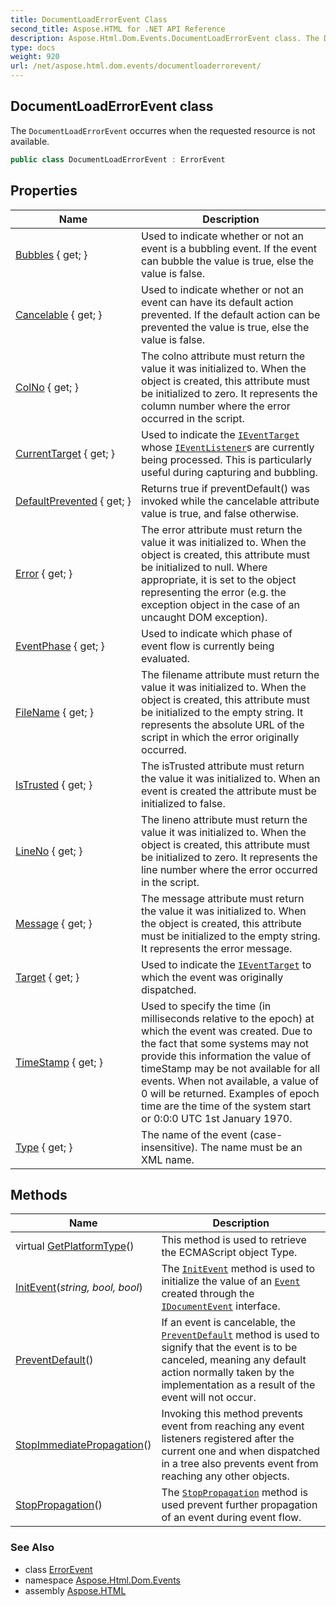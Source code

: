 ```yaml
---
title: DocumentLoadErrorEvent Class
second_title: Aspose.HTML for .NET API Reference
description: Aspose.Html.Dom.Events.DocumentLoadErrorEvent class. The DocumentLoadErrorEvent occurres when the requested resource is not available
type: docs
weight: 920
url: /net/aspose.html.dom.events/documentloaderrorevent/
---
```

## DocumentLoadErrorEvent class

The `DocumentLoadErrorEvent` occurres when the requested resource is not available.

```csharp
public class DocumentLoadErrorEvent : ErrorEvent
```

## Properties

| Name | Description |
| --- | --- |
| [Bubbles](../../aspose.html.dom.events/event/bubbles/) { get; } | Used to indicate whether or not an event is a bubbling event. If the event can bubble the value is true, else the value is false. |
| [Cancelable](../../aspose.html.dom.events/event/cancelable/) { get; } | Used to indicate whether or not an event can have its default action prevented. If the default action can be prevented the value is true, else the value is false. |
| [ColNo](../../aspose.html.dom.events/errorevent/colno/) { get; } | The colno attribute must return the value it was initialized to. When the object is created, this attribute must be initialized to zero. It represents the column number where the error occurred in the script. |
| [CurrentTarget](../../aspose.html.dom.events/event/currenttarget/) { get; } | Used to indicate the [`IEventTarget`](../ieventtarget/) whose [`IEventListener`](../ieventlistener/)s are currently being processed. This is particularly useful during capturing and bubbling. |
| [DefaultPrevented](../../aspose.html.dom.events/event/defaultprevented/) { get; } | Returns true if preventDefault() was invoked while the cancelable attribute value is true, and false otherwise. |
| [Error](../../aspose.html.dom.events/errorevent/error/) { get; } | The error attribute must return the value it was initialized to. When the object is created, this attribute must be initialized to null. Where appropriate, it is set to the object representing the error (e.g. the exception object in the case of an uncaught DOM exception). |
| [EventPhase](../../aspose.html.dom.events/event/eventphase/) { get; } | Used to indicate which phase of event flow is currently being evaluated. |
| [FileName](../../aspose.html.dom.events/errorevent/filename/) { get; } | The filename attribute must return the value it was initialized to. When the object is created, this attribute must be initialized to the empty string. It represents the absolute URL of the script in which the error originally occurred. |
| [IsTrusted](../../aspose.html.dom.events/event/istrusted/) { get; } | The isTrusted attribute must return the value it was initialized to. When an event is created the attribute must be initialized to false. |
| [LineNo](../../aspose.html.dom.events/errorevent/lineno/) { get; } | The lineno attribute must return the value it was initialized to. When the object is created, this attribute must be initialized to zero. It represents the line number where the error occurred in the script. |
| [Message](../../aspose.html.dom.events/errorevent/message/) { get; } | The message attribute must return the value it was initialized to. When the object is created, this attribute must be initialized to the empty string. It represents the error message. |
| [Target](../../aspose.html.dom.events/event/target/) { get; } | Used to indicate the [`IEventTarget`](../ieventtarget/) to which the event was originally dispatched. |
| [TimeStamp](../../aspose.html.dom.events/event/timestamp/) { get; } | Used to specify the time (in milliseconds relative to the epoch) at which the event was created. Due to the fact that some systems may not provide this information the value of timeStamp may be not available for all events. When not available, a value of 0 will be returned. Examples of epoch time are the time of the system start or 0:0:0 UTC 1st January 1970. |
| [Type](../../aspose.html.dom.events/event/type/) { get; } | The name of the event (case-insensitive). The name must be an XML name. |

## Methods

| Name | Description |
| --- | --- |
| virtual [GetPlatformType](../../aspose.html.dom/domobject/getplatformtype/)() | This method is used to retrieve the ECMAScript object Type. |
| [InitEvent](../../aspose.html.dom.events/event/initevent/)(*string, bool, bool*) | The [`InitEvent`](../event/initevent/) method is used to initialize the value of an [`Event`](../event/) created through the [`IDocumentEvent`](../idocumentevent/) interface. |
| [PreventDefault](../../aspose.html.dom.events/event/preventdefault/)() | If an event is cancelable, the [`PreventDefault`](../event/preventdefault/) method is used to signify that the event is to be canceled, meaning any default action normally taken by the implementation as a result of the event will not occur. |
| [StopImmediatePropagation](../../aspose.html.dom.events/event/stopimmediatepropagation/)() | Invoking this method prevents event from reaching any event listeners registered after the current one and when dispatched in a tree also prevents event from reaching any other objects. |
| [StopPropagation](../../aspose.html.dom.events/event/stoppropagation/)() | The [`StopPropagation`](../event/stoppropagation/) method is used prevent further propagation of an event during event flow. |

### See Also

* class [ErrorEvent](../errorevent/)
* namespace [Aspose.Html.Dom.Events](../../aspose.html.dom.events/)
* assembly [Aspose.HTML](../../)
